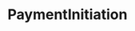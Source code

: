 # PaymentInitiation   

<script src="https://unpkg.com/@stoplight/elements/web-components.min.js"></script>
<link rel="stylesheet" href="https://unpkg.com/@stoplight/elements/styles.min.css">

<elements-api
  apiDescriptionUrl="PaymentInitiation.yaml"
  layout="sidebar"
  router="hash"
  hideTryIt="false"
  hideSchemas="false"
  hideInternal="false"
/>